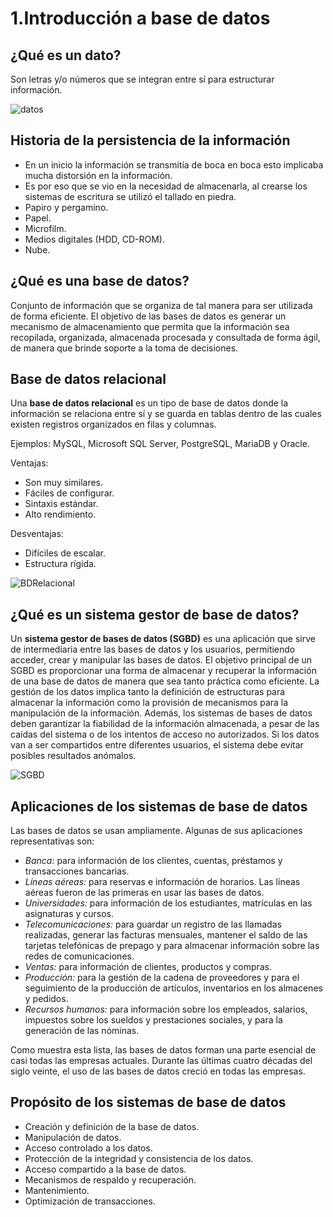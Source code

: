 # 1.Introducción a base de datos

## ¿Qué es un dato?

Son letras y/o números que se integran entre sí para estructurar información.

![datos](https://concepto.de/wp-content/uploads/2018/02/dato-en-informatica-e1545415575200.jpg)

## Historia de la persistencia de la información

- En un inicio la información se transmitía de boca en boca esto implicaba mucha distorsión en la información. 
- Es por eso que se vio en la necesidad de almacenarla, al crearse los sistemas de escritura se utilizó el tallado en piedra.
- Papiro y pergamino.
- Papel.
- Microfilm.
- Medios digitales (HDD, CD-ROM).
- Nube.

## ¿Qué es una base de datos?

Conjunto de información que se organiza de tal manera para ser utilizada de forma eficiente. El objetivo de las bases de datos es generar un mecanismo de almacenamiento que permita que la información sea recopilada, organizada, almacenada procesada y consultada de forma ágil, de manera que brinde soporte a la toma de decisiones.

## Base de datos relacional

Una **base de datos relacional** es un tipo de base de datos donde la información se relaciona entre sí y se guarda en tablas dentro de las cuales existen registros organizados en filas y columnas.

Ejemplos: MySQL, Microsoft SQL Server, PostgreSQL, MariaDB y Oracle.

Ventajas:
- Son muy similares.
- Fáciles de configurar.
- Sintaxis estándar.
- Alto rendimiento.

Desventajas: 
- Difíciles de escalar.
- Estructura rígida.

![BDRelacional](https://www.aluracursos.com/blog/assets/base-de-datos-relacional/img1-capa.png)

## ¿Qué es un sistema gestor de base de datos?

Un **sistema gestor de bases de datos (SGBD)** es una aplicación que sirve de intermediaria entre las bases de datos y los usuarios, permitiendo acceder, crear y manipular las bases de datos. El objetivo principal de un SGBD es proporcionar una forma de almacenar y recuperar la información de una base de datos de manera que sea tanto práctica como eficiente.
La gestión de los datos implica tanto la definición de estructuras para almacenar la información como la provisión de mecanismos para la manipulación de la información. Además, los sistemas de bases de datos deben garantizar la fiabilidad de la información almacenada, a pesar de las caídas del sistema o de los intentos de acceso no autorizados. Si los datos van a ser compartidos entre diferentes usuarios, el sistema debe evitar posibles resultados anómalos. 

![SGBD](https://blogger.googleusercontent.com/img/b/R29vZ2xl/AVvXsEjZUEefaYF_mnqq1ttO1Gdgv_WqhLMz0hyAC5t7c-57WjXRfE880U_uALvEeiLyYgjvLo3Yt-2uKYKtydc8a6fzskKTkyQgkWpIfFLB8dUV7U45ge79n0b3iFZkjlg35OmSflocPYuJhjvJ/w1200-h630-p-k-no-nu/gestor-de-base-de-datos.png)

## Aplicaciones de los sistemas de base de datos
Las bases de datos se usan ampliamente. Algunas de sus aplicaciones representativas son:
- *Banca:* para información de los clientes, cuentas, préstamos y transacciones bancarias.
- *Líneas aéreas:* para reservas e información de horarios. Las líneas aéreas fueron de las primeras en usar las bases de datos.
- *Universidades:* para información de los estudiantes, matrículas en las asignaturas y cursos.
- *Telecomunicaciones:* para guardar un registro de las llamadas realizadas, generar las facturas mensuales, mantener el saldo de las tarjetas telefónicas de prepago y para almacenar información sobre las redes de comunicaciones.
- *Ventas:* para información de clientes, productos y compras.
- *Producción:* para la gestión de la cadena de proveedores y para el seguimiento de la producción de artículos, inventarios en los almacenes y pedidos.
- *Recursos humanos:* para información sobre los empleados, salarios, impuestos sobre los sueldos y prestaciones sociales, y para la generación de las nóminas.

Como muestra esta lista, las bases de datos forman una parte esencial de casi todas las empresas actuales. Durante las últimas cuatro décadas del siglo veinte, el uso de las bases de datos creció en todas las empresas.

## Propósito de los sistemas de base de datos

- Creación y definición de la base de datos.
- Manipulación de datos.
- Acceso controlado a los datos.
- Protección de la integridad y consistencia de los datos.
- Acceso compartido a la base de datos.
- Mecanismos de respaldo y recuperación.
- Mantenimiento.
- Optimización de transacciones.